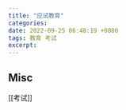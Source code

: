 ```yaml
---
title: "应试教育"
categories: 
date: 2022-09-25 06:48:19 +0800
tags: 教育 考试
excerpt: 
---
```










## Misc

[[考试]]


